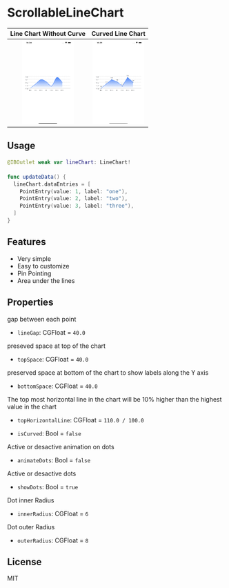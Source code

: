# ScrollableLineChart

 Line Chart Without Curve | Curved Line Chart
:-------------------------:|:-------------------------:|
<img src="./Images/Simulator Screen Shot - iPhone 14 - 2023-11-15 at 22.24.45.png" width="120" height="195"> | <img src="./Images/Simulator Screen Shot - iPhone 14 - 2023-11-15 at 22.25.03.png" width="120" height="195"> 

## Usage

```swift
@IBOutlet weak var lineChart: LineChart!

func updateData() {
  lineChart.dataEntries = [
    PointEntry(value: 1, label: "one"),
    PointEntry(value: 2, label: "two"),
    PointEntry(value: 3, label: "three"),
  ]
}
```

## Features

- Very simple
- Easy to customize
- Pin Pointing
- Area under the lines

## Properties

gap between each point
- `lineGap`: CGFloat = `40.0`

preseved space at top of the chart
- `topSpace`: CGFloat = `40.0`
    
preserved space at bottom of the chart to show labels along the Y axis
- `bottomSpace`: CGFloat = `40.0`
    
The top most horizontal line in the chart will be 10% higher than the highest value in the chart
- `topHorizontalLine`: CGFloat = `110.0 / 100.0`
    
- `isCurved`: Bool = `false`

Active or desactive animation on dots
- `animateDots`: Bool = `false`

Active or desactive dots
- `showDots`: Bool = `true`

Dot inner Radius
- `innerRadius`: CGFloat = `6`

Dot outer Radius
- `outerRadius`: CGFloat = `8`

## License

MIT
